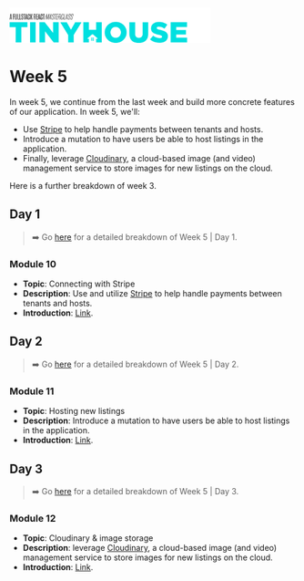 <img src="../images/tinyhouse-logo.png" width="70%"/>

# Week 5

In week 5, we continue from the last week and build more concrete features of our application. In week 5, we'll:

- Use [Stripe](https://stripe.com/) to help handle payments between tenants and hosts.
- Introduce a mutation to have users be able to host listings in the application.
- Finally, leverage [Cloudinary](http://cloudinary.com/), a cloud-based image (and video) management service to store images for new listings on the cloud.

Here is a further breakdown of week 3.

## Day 1

> ➡️ Go [here](https://example.com) for a detailed breakdown of Week 5 | Day 1.

### Module 10

- **Topic**: Connecting with Stripe
- **Description**: Use and utilize [Stripe](https://stripe.com/) to help handle payments between tenants and hosts.
- **Introduction**: [Link](https://www.newline.co/courses/tinyhouse-react-masterclass-part-2/module-10-introduction).

## Day 2

> ➡️ Go [here](https://example.com) for a detailed breakdown of Week 5 | Day 2.

### Module 11

- **Topic**: Hosting new listings
- **Description**: Introduce a mutation to have users be able to host listings in the application.
- **Introduction**: [Link](https://www.newline.co/courses/tinyhouse-react-masterclass-part-2/module-11-introduction).

## Day 3

> ➡️ Go [here](https://example.com) for a detailed breakdown of Week 5 | Day 3.

### Module 12

- **Topic**: Cloudinary & image storage
- **Description**: leverage [Cloudinary](http://cloudinary.com/), a cloud-based image (and video) management service to store images for new listings on the cloud.
- **Introduction**: [Link](https://www.newline.co/courses/tinyhouse-react-masterclass-part-2/module-12-introduction).
